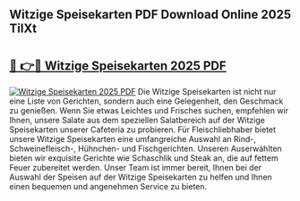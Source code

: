 ## Witzige Speisekarten PDF Download Online 2025 TilXt

# <h2><a href="http://gcd80v.nevu.top/?p=Witzige+Speisekarten">🔗 👉🔴 Witzige Speisekarten 2025 PDF</a></h2>

[![Witzige Speisekarten 2025 PDF](https://i.imgur.com/dBaPXMq.png)](http://gcd80v.nevu.top/?p=Witzige+Speisekarten)
Die Witzige Speisekarten ist nicht nur eine Liste von Gerichten, sondern auch eine Gelegenheit, den Geschmack zu genießen. Wenn Sie etwas Leichtes und Frisches suchen, empfehlen wir Ihnen, unsere Salate aus dem speziellen Salatbereich auf der Witzige Speisekarten unserer Cafeteria zu probieren. Für Fleischliebhaber bietet unsere Witzige Speisekarten eine umfangreiche Auswahl an Rind-, Schweinefleisch-, Hühnchen- und Fischgerichten. Unseren Auserwählten bieten wir exquisite Gerichte wie Schaschlik und Steak an, die auf fettem Feuer zubereitet werden. Unser Team ist immer bereit, Ihnen bei der Auswahl der Speisen auf der Witzige Speisekarten zu helfen und Ihnen einen bequemen und angenehmen Service zu bieten.

